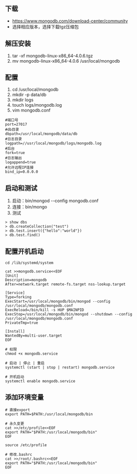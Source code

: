 ## 下载
* https://www.mongodb.com/download-center/community
* 选择相应版本，选择下载tgz压缩包

## 解压安装
1. tar -xf mongodb-linux-x86_64-4.0.6.tgz
2. mv mongodb-linux-x86_64-4.0.6 /usr/local/mongodb

## 配置
1. cd /usr/local/mongodb
2. mkdir -p data/db
3. mkdir logs
4. touch logs/mongodb.log
5. vim mongodb.conf
```
#端口号
port=27017
#db目录
dbpath=/usr/local/mongodb/data/db
#日志目录
logpath=//usr/local/mongodb/logs/mongodb.log
#后台
fork=true
#日志输出
logappend=true
#允许远程IP连接
bind_ip=0.0.0.0
```

## 启动和测试
1. 启动：bin/mongod --config mongodb.conf
2. 连接：bin/mongo
3. 测试
```
> show dbs
> db.createCollection("test")
> db.test.insert({"hello":"world"})
> db.test.find()
```

## 配置开机启动
```
cd /lib/systemd/system

cat >>mongodb.service<<EOF
[Unit]
Description=mongodb
After=network.target remote-fs.target nss-lookup.target

[Service]
Type=forking
ExecStart=/usr/local/mongodb/bin/mongod --config /usr/local/mongodb/mongodb.conf
ExecReload=/bin/kill -s HUP $MAINPID
ExecStop=/usr/local/mongodb/bin/mongod --shutdown --config /usr/local/mongodb/mongodb.conf
PrivateTmp=true

[Install]
WantedBy=multi-user.target
EOF

# 权限
chmod +x mongodb.service

# 启动 | 停止 | 重启
systemctl (start | stop | restart) mongodb.service

# 开机启动
systemctl enable mongodb.service
```

## 添加环境变量
```
# 直接export
export PATH=$PATH:/usr/local/mongodb/bin

# 永久变更
cat >>/etc/profile<<EOF
export PATH="$PATH:/usr/local/mongodb/bin"
EOF

source /etc/profile

# 修改.bashrc
cat >>/root/.bashrc<<EOF
export PATH="$PATH:/usr/local/mongodb/bin"
EOF
```




